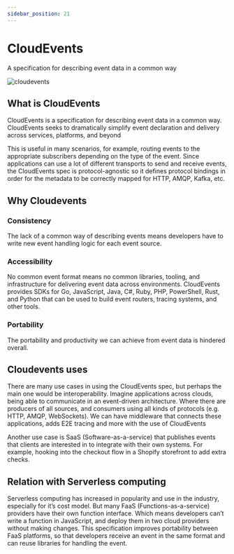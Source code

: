 ```yaml
---
sidebar_position: 21
---
```

#  CloudEvents 

A specification for describing event data in a common way

![cloudevents](https://cloudevents.io/img/logos/integrations/triggermesh.png)

## What is CloudEvents 

CloudEvents is a specification for describing event data in a common way. CloudEvents seeks to dramatically simplify event declaration and delivery across services, platforms, and beyond

This is useful in many scenarios, for example, routing events to the appropriate subscribers depending on the type of the event. Since applications can use a lot of different transports to send and receive events, the CloudEvents spec is protocol-agnostic so it defines protocol bindings in order for the metadata to be correctly mapped for HTTP, AMQP, Kafka, etc.



## Why Cloudevents 


### Consistency

The lack of a common way of describing events means developers have to write new event handling logic for each event source.

###  Accessibility
No common event format means no common libraries, tooling, and infrastructure for delivering event data across environments. CloudEvents provides SDKs for Go, JavaScript, Java, C#, Ruby, PHP, PowerShell, Rust, and Python that can be used to build event routers, tracing systems, and other tools.

### Portability

The portability and productivity we can achieve from event data is hindered overall.

## Cloudevents uses

There are many use cases in using the CloudEvents spec, but perhaps the main one would be interoperability. Imagine applications across clouds, being able to communicate in an event-driven architecture. Where there are producers of all sources, and consumers using all kinds of protocols (e.g. HTTP, AMQP, WebSockets). We can have middleware that connects these applications, adds E2E tracing and more with the use of CloudEvents

Another use case is SaaS (Software-as-a-service) that publishes events that clients are interested in to integrate with their own systems. For example, hooking into the checkout flow in a Shopify storefront to add extra checks.


## Relation with Serverless computing

Serverless computing has increased in popularity and use in the industry, especially for it’s cost model. But many FaaS (Functions-as-a-service) providers have their own function interface. Which means developers can’t write a function in JavaScript, and deploy them in two cloud providers without making changes. This specification improves portability between FaaS platforms, so that developers receive an event in the same format and can reuse libraries for handling the event.


